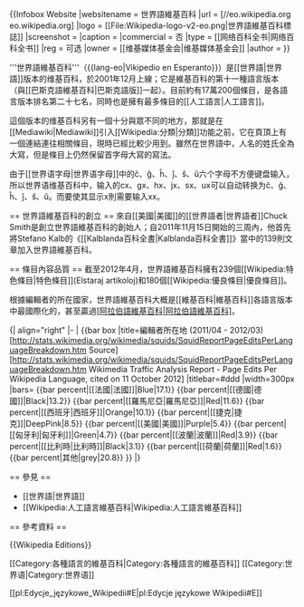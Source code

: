 {{Infobox Website
|websitename = 世界語維基百科
|url = [//eo.wikipedia.org eo.wikipedia.org]
|logo = [[File:Wikipedia-logo-v2-eo.png|世界語維基百科標誌]]
|screenshot = 
|caption = 
|commercial = 否
|type = [[网络百科全书|网络百科全书]]
|reg = 可选
|owner = [[维基媒体基金会|维基媒体基金会]]
|author = 
}}

'''世界語維基百科'''（{{lang-eo|Vikipedio en Esperanto}}）是[[世界語|世界語]]版本的维基百科，於2001年12月上線；它是維基百科的第十一種語言版本（與[[巴斯克語維基百科|巴斯克語版]]一起）。目前約有17萬200個條目，是各語言版本排名第二十七名，同時也是擁有最多條目的[[人工語言|人工語言]]。

這個版本的维基百科另有一個十分與眾不同的地方，那就是在[[Mediawiki|Mediawiki]]引入[[Wikipedia:分類|分類]]功能之前，它在頁頂上有一個連結連往相關條目，現時已經比較少用到。雖然在世界語中，人名的姓氏全為大寫，但是條目上仍然保留首字母大寫的寫法。

由于[[世界语字母|世界语字母]]中的ĉ、ĝ、ĥ、ĵ、ŝ、ŭ六个字母不方便键盘输入，所以世界语维基百科中，输入的cx、gx、hx、jx、sx、ux可以自动转换为ĉ、ĝ、ĥ、ĵ、ŝ、ŭ。而要使其显示x則需要输入xx。

== 世界語維基百科的創立 ==
來自[[美國|美國]]的[[世界語者|世界語者]]Chuck Smith是創立世界語維基百科的創始人；自2011年11月15日開始的三周內，他首先將Stefano Kalb的《[[Kalblanda百科全書|Kalblanda百科全書]]》當中的139則文章加入世界語維基百科。

== 條目內容品質 ==
截至2012年4月，世界語維基百科擁有239個[[Wikipedia:特色條目|特色條目]](Elstaraj artikoloj)和180個[[Wikipedia:優良條目|優良條目]]。

根據編輯者的所在國家，世界語維基百科大概是[[維基百科|維基百科]]各語言版本中最國際化的，甚至贏過[[阿拉伯語維基百科|阿拉伯語維基百科]](42.8%編輯者來自[[沙烏地阿拉伯|沙烏地阿拉伯]]和[[埃及|埃及]])。

{| align="right"
|-
| {{bar box
|title=編輯者所在地 (2011/04 - 2012/03) [http://stats.wikimedia.org/wikimedia/squids/SquidReportPageEditsPerLanguageBreakdown.htm Source]<ref name="traffic">[http://stats.wikimedia.org/wikimedia/squids/SquidReportPageEditsPerLanguageBreakdown.htm Wikimedia Traffic Analysis Report - Page Edits Per Wikipedia Language, cited on 11 October 2012]</ref>
|titlebar=#ddd
|width=300px
|bars=
{{bar percent|[[法國|法國]]|Blue|17.1}}
{{bar percent|[[德國|德國]]|Black|13.2}}
{{bar percent|[[羅馬尼亞|羅馬尼亞]]|Red|11.6}}
{{bar percent|[[西班牙|西班牙]]|Orange|10.1}}
{{bar percent|[[捷克|捷克]]|DeepPink|8.5}}
{{bar percent|[[美國|美國]]|Purple|5.4}}
{{bar percent|[[匈牙利|匈牙利]]|Green|4.7}}
{{bar percent|[[波蘭|波蘭]]|Red|3.9}}
{{bar percent|[[比利時|比利時]]|Black|3.1}}
{{bar percent|[[荷蘭|荷蘭]]|Red|1.6}}
{{bar percent|其他|grey|20.8}}
}}
|}

== 參見 ==
* [[世界語|世界語]]
* [[Wikipedia:人工語言維基百科|Wikipedia:人工語言維基百科]]

== 參考資料 ==
<references/>

{{Wikipedia Editions}}

[[Category:各種語言的維基百科|Category:各種語言的維基百科]]
[[Category:世界语|Category:世界语]]

[[pl:Edycje_językowe_Wikipedii#E|pl:Edycje językowe Wikipedii#E]]